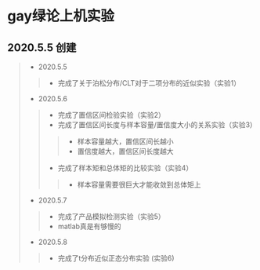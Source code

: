 # gay绿论上机实验
## 2020.5.5 创建
> * 2020.5.5
>> * 完成了关于泊松分布/CLT对于二项分布的近似实验（实验1）
> * 2020.5.6
>> * 完成了置信区间检验实验（实验2）
>> * 完成了置信区间长度与样本容量/置信度大小的关系实验（实验3）
>>> * 样本容量越大，置信区间长越小
>>> * 置信度越大，置信区间长度越大
>> * 完成了样本矩和总体矩的比较实验（实验4）
>>> * 样本容量需要很巨大才能收敛到总体矩上
> * 2020.5.7
>> * 完成了产品模拟检测实验（实验5）
>> * matlab真是有够慢的
> * 2020.5.8
>> * 完成了t分布近似正态分布实验 (实验6)